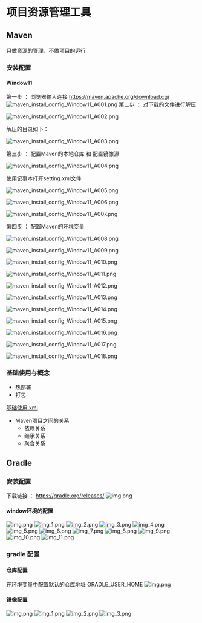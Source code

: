 # 项目资源管理工具


## Maven
只做资源的管理，不做项目的运行

### 安装配置

#### Window11

第一步 ： 浏览器输入连接 https://maven.apache.org/download.cgi
![maven_install_config_Window11_A001.png](image/maven_install_config_Window11_A001.png)
第二步 ： 对下载的文件进行解压

![maven_install_config_Window11_A002.png](image/maven_install_config_Window11_A002.png)

解压的目录如下：

![maven_install_config_Window11_A003.png](image/maven_install_config_Window11_A003.png)


第三步 ： 配置Maven的本地仓库 和 配置镜像源

![maven_install_config_Window11_A004.png](image/maven_install_config_Window11_A004.png)

使用记事本打开setting.xml文件

![maven_install_config_Window11_A005.png](image/maven_install_config_Window11_A005.png)

![maven_install_config_Window11_A006.png](image/maven_install_config_Window11_A006.png)

![maven_install_config_Window11_A007.png](image/maven_install_config_Window11_A007.png)



第四步 ： 配置Maven的环境变量

![maven_install_config_Window11_A008.png](image/maven_install_config_Window11_A008.png)

![maven_install_config_Window11_A009.png](image/maven_install_config_Window11_A009.png)

![maven_install_config_Window11_A010.png](image/maven_install_config_Window11_A010.png)


![maven_install_config_Window11_A011.png](image/maven_install_config_Window11_A011.png)


![maven_install_config_Window11_A012.png](image/maven_install_config_Window11_A012.png)

![maven_install_config_Window11_A013.png](image/maven_install_config_Window11_A013.png)

![maven_install_config_Window11_A014.png](image/maven_install_config_Window11_A014.png)

![maven_install_config_Window11_A015.png](image/maven_install_config_Window11_A015.png)


![maven_install_config_Window11_A016.png](image/maven_install_config_Window11_A016.png)

![maven_install_config_Window11_A017.png](image/maven_install_config_Window11_A017.png)

![maven_install_config_Window11_A018.png](image/maven_install_config_Window11_A018.png)



### 基础使用与概念

- 热部署
- 打包

[基础使用.xml](ProjectMaven%2Fpom.xml)

- Maven项目之间的关系
  - 依赖关系
  - 继承关系
  - 聚合关系

## Gradle

### 安装配置

下载链接 ： https://gradle.org/releases/
![img.png](image/gradle_install_config_A001.png)
#### window环境的配置
![img.png](image/gradle_window_install_config_A001.png)
![img_1.png](image/gradle_window_install_config_A002.png)
![img_2.png](image/gradle_window_install_config_A003.png)
![img_3.png](image/gradle_window_install_config_A004.png)
![img_4.png](image/gradle_window_install_config_A005.png)
![img_5.png](image/gradle_window_install_config_A006.png)
![img_6.png](image/gradle_window_install_config_A007.png)
![img_7.png](image/gradle_window_install_config_A008.png)
![img_8.png](image/gradle_window_install_config_A009.png)
![img_9.png](image/gradle_window_install_config_A010.png)
![img_10.png](image/gradle_window_install_config_A011.png)
![img_11.png](image/gradle_window_install_config_A012.png)

### gradle 配置

#### 仓库配置
在环境变量中配置默认的仓库地址 GRADLE_USER_HOME
![img.png](image/gradle_config_repository.png)

#### 镜像配置
![img.png](image/gradle_config_ios_A001.png)
![img_1.png](image/gradle_config_ios_A002.png)
![img_2.png](image/gradle_config_ios_A003.png)
![img_3.png](image/gradle_config_ios_A004.png)

